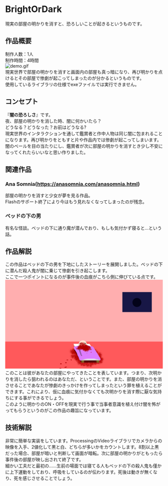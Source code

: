 # BrightOrDark
現実の部屋の明かりを消すと、恐ろしいことが起きるというものです。  
## 作品概要
制作人数：1人  
制作時間：4時間  
![demo.gif](demo.gif)  
現実世界で部屋の明かりを消すと画面内の部屋も真っ暗になり、再び明かりを点けるとその部屋で惨劇が起こってしまったのが分かるというものです。  
使用しているライブラリの仕様でexeファイルでは実行できません。  
## コンセプト
『**闇の恐ろしさ**』です。  
夜、部屋の明かりを消した時、闇に何かいたら？  
どうなる？どうなった？お前はどうなる?  
現実世界のインタラクションを通して鑑賞者と作中人物は同じ闇に包まれることになります。再び明かりをともすと片や作品内では惨劇が起こってしまいます。闇のベールを目の当たりにし、鑑賞者が次に部屋の明かりを消すとき少し不安になってくれたらいいなと思い作りました。  
## 関連作品
### Ana Somnia(https://anasomnia.com/anasomnia.html)
部屋の明かりを消すと少女が夢を見る作品。  
Flashのサポート終了により今はもう見れなくなってしまったのが残念。  
### ベッドの下の男
有名な怪談。ベッドの下に通り魔が潜んでおり、もしも気付かず寝ると…という話。  
## 作品解説
この作品はベッドの下の男を下地にしたストーリーを展開しました。ベッドの下に潜んだ殺人鬼が闇に乗じて惨劇を引き起こします。  
ここで一つポイントになるのが事件後の血痕がこちら側に伸びている点です。  
!["Room2.png](Room2.png)  
このことは彼があなたの部屋にやってきたことを表しています。つまり、次明かりを消したら狙われるのはあなただ、ということです。また、部屋の明かりを消させることであなたが惨劇のきっかけを作ってしまったという罪を植えることができます。これにより、仮に血痕に気付かなくても次明かりを消す際に厭な気持ちにする事ができるでしょう。  
このように明かりのON・OFFを現実で行う事で当事者意識を植え付け闇を怖がってもらうというのがこの作品の趣旨になっています。  
## 技術解説
非常に簡単な実装をしています。ProcessingのVideoライブラリでカメラからの映像を入手、2値化して黒と白、どちらが多いかをカウントします。8割以上黒だった場合、部屋が暗いと判断して画面が暗転。次に部屋の明かりがともったら事件後の部屋が映し出されて終了です。  
細かい工夫だと最初の……生前の場面では寝てる人もベッドの下の殺人鬼も僅かに上下運動をしており、呼吸をしているのが伝わります。死後は動きが無くなり、死を感じさせることでしょう。